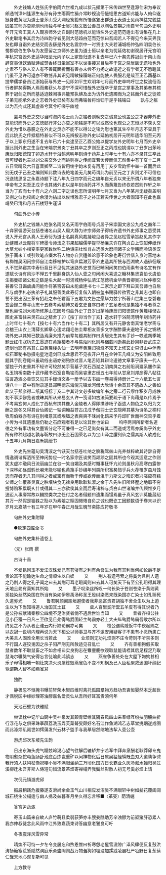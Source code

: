 <!-- { "loadSidebar": true } -->
　　外史钱塘人姓张氏字伯雨六世祖九成以状元擢第于宋传四世至逢源仕宋为奉议郎通判漳州逢源生有孙有孙生雨雨性狷介常眇视流俗悒悒思古道知弗能与人俯仰遂挺身戴黄冠为道士登茅山受大洞经箓豁有所悟遂夐出群道士表道士见雨神益完貌益固虽其师亦莫能测也雨独与学士吴兴赵文敏公善毎以陶弘景期之雨自号句曲外史明年开元宫王真人入觐京师外史自副时范徳机以能诗名外史造范范适出有诗集在几上外史取笔书其后为诗四韵守者见则大怒趋白范而范惊曰吾闻若人不得见今来天畀我友也即自诣外史结交而去繇是外史名震京中一时贤士大夫若浦城杨仲弘四明袁伯长蜀郡虞伯生争与为友愿留之京师外史虽为道士恒以亲老为忧延佑初谢观居开元宫明年杭灾宫毁外史适华阳至元丙子以上冢告归遂不复去年已六十矣先葬冠剑于南山而辞宫事但饮酒赋诗或焚香终日坐宻室不以世事接耳目后卒于宫之斋居箧无遗物也外史素不与俗人交人有不善辄面折而有善亦未尝不力扬之故逺近之有学者无不愿踵其门虽不见许可退亦不敢憾非其识见精敏操履端正何能使人畏服若是哉至正乙酉基以提举儒学备员江浙始获与外史一见即如平生欢明年七月而外史卒呜呼世之拔流俗而行者鲜矣得斯人焉而弗获乆与游宁不深可惜哉外史既卒于是宫之掌事及其弟奉其棺葬于冠剑之所而基适迫棘闱事弗能预执绋及出为访外史遗躅而为之铭而外史之徒若子弟无能承外史之志者外史已矣有友而弗铭咎将谁归于是乎铭铭曰
　　孰与之躯以为吾拘式还其虚杳兮冥兮吁嗟乎幽墟

　　尝考外史之交尽当时海内名士而为之铭者则晚交之诚意公也盖公之才器非外史莫能识而外史之玄徳懿行非公亦莫之能铭是不可以或然论也观公之志恒以不获乆交外史为惜以愚臆之在外史之灵亦不能不以得公之铭为慰也第其生卒年月志不显具于后此姚氏之传抵牾特甚似不可以无辨按志称外史以延佑初居开元明年适华阳至元丙子以上冢东归遂不复去年已六十矣逮至正乙酉公始以提学友外史明年七月而外史卒据此则外史之生当在宋端宗景炎丁丑其卒之岁则至正之丙戌也姚谓以丁丑岁出茅岭庚辰归阳徳馆丁卯造水轩于浴鹄湾明年刻诗于药井上时年七十有六亦不录其生卒此皆可疑者也夫以刘公亲交外史而姚则得之传闻宜若舍传而信志然集中有丁亥十二月五日雪晴及六日喜晋卿至二诗皆用绫字韵末复有再用丁亥岁雪韵怀中举一首而后此别无戊子己丑之编则知此数诗去絶笔盖无几矣苟谓此为前至元之丁亥则尤不可信也况送钱思复之永嘉诗题下注八年九日四字而元之编年自元贞以来无所谓八年者独庚申帝有之实至正戊子也其诸外史以是年刻诗药井不乆而黄篾告终欤若然则作轩之年当为丁亥而七十有六之六则二字之误也志所谓明年七月又当为八年某月无疑矣盖明又捌之似也校阅之余漫为拈出以俟博雅君子之补正若夫传世之大者固知不在此也嘉靖癸巳清和月吉石楼野生谨识

　　句曲外史小传

　　外史杭之钱塘人姓张名雨又名天雨字伯雨号贞居子宋崇国文忠公九成之裔年二十弃家徧游天台括苍诸名山吴人周大静为许宗师弟子得杨许遗书外史师事之悉受其说入开元宫从真人王寿衍为道士名嗣真风裁凝峻见者异之见赵松雪承旨赵见其作字劲健赠以云麾将军碑墨令师法之书果超越儒学提举杨廉夫许在陶贞白上饮酣伸纸作大草尤妙小楷变率更家数世称二絶诗宗杜惟肖古选类大厯间诸子文学韩而冷语类汉独于画未工或引败笔点缀木石人物亦自赏适盖论意不论象也寿衍尝偕入京时燕地未有梅惟吴闲闲宗师自江南移植护以穹庐扁潄芳亭外史造其所恍与西湖故人遇徘徊既乆不觉熟寝其中寿衍竟日不见忧其迷路外史觉而已晡闲闲笑曰伯雨素有诗名宜有作遂赋长诗有风沙不惮五千里翻身跳入仙人壶之句闲闲大喜送之翰林集贤袁伯长虞伯生揭曼硕诸公和之繇是名大起一时浦城杨仲弘清江范徳机金华黄晋卿吴兴赵仲穆交甚善它日谒虞虞问能作符篆否答曰未能虞连书七十二家示之即下拜曰真吾师也自后凡与虞手札必执弟子礼其服善类此寿衍复偕入朝被玺书赐驿传欲官之非其志也即自誓不更出因三茅有招赴之奉任君而下五君为文告之愿毕力兹宇所著山世集三卷碧岩玄会録二卷寻山志十五卷考索精博又着玄史自序曰老子玄足者也是集独不与者尊之至也尝悦刘大彬所修茅山志因号句曲外史丁丑岁出茅岭庚辰归阳徳馆作黄篾楼储古图史甚富往来灵石山之精舍丁卯【按丁卯当作丁亥】造水轩于浴鹄湾明年刻诗药井上时年七十有六【按七十有六当作七十有二】其所居又有开元静舍南真馆老学斋与会稽王山农上清薛玄卿章心逺龙翔毛伯圭辈相友善多文字酬酢廉夫避地于苏之锦绣坊外史以其知已数造焉廉夫推为前辈每题其制作曰贞居先生其有手钞一帙遗胡季城题云红巾寇杭先生墨迹在黄篾楼者不与焦炬同化则与稇载同逝矣此钞岂非晋武库之遗剑也耶有吊其亡曰黄篾楼头仙一去明年黄篾归狼烽不知天上修玄史只讶山中伴赤松石室秘书愁摄电星池遗剑已成龙思君不见夜开户月在金钟玉几峰又为安阳韩致用题其手削卷尾曰虽疏俗出语亦别殆欲过晋人笔舌矧其辩论道徳文章事乎廉夫一代人望独于外史重其不轻许可较然矣手营墓子灵石西湖之阴南屏之右前阻涧瀍系腰作梁名玉钩桥南数十武作藏书石室自勒铭而吴睿隶古绶五七年前从甘泉刘邦彦得八帖往往言造酒必善饮又见其手録诗文各一册予以古书画一卷易得诗册计二十六纸五七言诗八十一首中有附录遂昌郑明徳东海倪元镇龙河僧大欣诗十余首其不遗故人之善如此又于邦彦得二纸其纸标丁亥二字其诗文必多故编年书之旁二行云缪作积岁月成帙初不事深僻览者或昧其所从来易玄乆许一笺请如古法简要疏于语下尚藉是以传焉予不考易玄何人成化丁酉杭有携其像入金陵者人得即携涉杨子亟遣人物色之以归为文酬之是冬又得其台仙阁记一轴词翰益苍古戊戌予偕羽士史玄隠拜其墓为诗吊之桐村牧周伯器亦有诗在别楮意其或埃壒之表爽爽不昧尚化鹤来予丹邱旷世而神交否乎着小传为书其遗墨后仍勒之石庶观者有足以论其世也论曰
　　呜呼两间所靳者名道徳之外有事功有文墨皆分定不可兼得一之已足尚矣有其二而道或污焉亦奚尚乎外史所有种种超越名孰与靳故曰谅无金石固荣名以为宝山泽之臞列仙之儒其斯人欤成化十五年九月朔日嘉禾姚绶书

　　外史先生藴句吴清淑之气饫天台括苍吐纳之腴税驾兹山充养益粹故其诗辞自得情逸调谐挥洒所至神闲势应一时名家宗匠谈笑而颉顽之固其所也今观其适意之作则犹太虚冲融风日流丽幽兰在谷一笑自媚及其感时慨事抚怀亢论则虽秋月高寒白露惨下深林如昼孤鹤长唳未能尽喻也黄篾手钞编年列类所积富矣惜乎兵火荐罹岁螙月蚀逸而存者无几其间得之者或宝有而靳于传或欲传而沮于力斯文之晦识者兴嗟应符藉父师之仁覆袭灵真之胜壤块食无禆良用耿耿私淑之余于凡先生旧所经歴之地靡不穷搜博购积累既乆什或得其二三亦欲俟其全而后寿诸梓与贞白山世诸编并传顾惟岁月遄迈人事靡常故以雠挍类次之任付之名者僣题曰遗集而锓焉虽于真风玄训莫能蒇绍其万一然假是锱铢之勚以为素飱之赎固惓惓自负之诚也既讫工因题数语于卷末以识岁月云嘉靖十有三年岁在甲午春正月哉生魄节斋陈应符敬书

　　句曲外史集附録

　　●钦定四库全书

　　句曲外史集补遗卷上

　　（元）张雨 撰

　　古诗十首

　　不爱昆冈玉不爱江汉珠爱己有苍璧有之利有余吾生为我有其利当何如论爵不足贵论富不能踰达生命之情顺生以自娱
　　又
　　荆人有遗弓索之将奚为且荆人遗之乃荆人得之孔子闻之曰去其荆可耳老耼闻则曰去其人可矣天下有至公孔耼得其理天地且弗有莫知其所始
　　又
　　墨子叹染丝所叹一何长染于苍则苍染于黄则黄奚独染丝然染国在所当有染如伊皋禹汤称圣王殷纣染恶来既染国亦亡染士如孔耼死久道弥光
　　又
　　鲁君聘颜阖踰垣避使者我非恶富贵君胡独不舍全生以为上迫生以为下当知得道人治国其土苴
　　又
　　虞人百里奚所鬻五羊皮有得其说者乃是公孙枝献诸秦穆公四境不足治贤者倘不遇后世谁当知
　　又
　　昔者齐桓公往见小臣稷一日凡三至欲见且弗得骜爵固轻主骜霸亦轻士大夫纵骜爵骜霸吾敢尔所以终见之不为从者止谁云内行缺论霸亦可矣
　　又
　　桓公遇寗戚饭牛中夜起赐之以衣冠一说境内理再说为天下桓公以师事卫与齐不逺安用疑客子不患有小恶所患亡大美且人固难全用长当若此
　　又
　　业烦则无功礼烦则不庄令苛则不听禁多则不行国人逐狡兎因之杀子阳严刑无所赦适见召乱亡
　　又
　　齐有善相狗假买取鼠者数年不取鼠畜之不如舍相曰实良狗志在麞麈鹿欲观取鼠能请桎其后足桎足乃取鼠淹尔骥獒气安得忘言徒喻此鸿鹄志
　　又
　　燕雀争善处处在大屋下姁姁甚相乐子母得相哺一朝灶突决火炎屋栋毁燕雀色不变不知祸及己人臣私聚敛迷国坏纲纪孰谓斯人智不如燕雀耳

　　独酌

　　静极忽不惬掩书曝前轩荣木樊四维时禽托孤园羣物方趋功吾衷恒晏然本乏超世才偶脱区中缘妙理寄浊醪嘉名爱灵仙从吾所好耳富贵须何年

　　天池石壁为铁雅赋

　　尝读枕中记华山閟中吴神泉发其颠青壁缭其隅春风四山来羣绿互纷扶羽觞曲折行浮花与之俱采珠搴薜荔洗玉弄芙蕖聱叟颇好名石洼作鱼湖鸿乙志草堂挑烟遂成图而此涤烦矶阅世如摴蒲发兴云林子盥手与我摹居然缩地法挈入壶公壶

　　游虎邱次东坡先生韵

　　日出东海头虎气踞兹岭渴心望气往解后辘轳井宁若军中拜奔泉酬老耿莽邱专鬼物阴壑杂蛇黾鱼肠卧池底百炼岂重矿以问神物化后日属吴猛怪蟒既血刃大道孰争骋我行须人扶鸠杖惭祝哽小吴不满眼坐纳三万顷化国方日长霸业久灰冷淞水翰归吴过溪柳迁永吾非斯人俦短句惜流景茶烟寄禅榻弄我鬓丝影散人初无号奚必烦上请

　　次倪元镇游虎邱

　　振屐稍践危援藤遂支滑尚余金玉气山川相应发沼吴不满眼轩中树如髪花覆阖闾城石绕生公榻适与幽人携及兹暮春月坐久得忘言移■〈革叜〉荫清樾

　　答寄笋蔬逺

　　寄玉山篇来自故人庐竹萌且柔弱荻笋亦丰膄姜酰助芳辛浊醪为前驱猪肝恐累人我亦仲叔徒念此风雨中江外致嘉蔬柬诗答幽意老饕良可吁

　　冬夜震泽风雪异常

　　晴燠不可恃一夕冬令变屡忘和煦恩惟曰祈寒怨老屋雪没隙广泽风肆便反复鼓洪涛扬簸塞荒堑隠然洞庭乐勇盛阖闾战万物刍狗如埋没加蹂践凌晨枉严冱野日复葱蒨仁哉天地心观复斯可见

　　上方教寺

